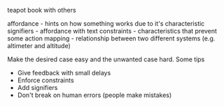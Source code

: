 teapot book with others

affordance - hints on how something works due to it's characteristic
signifiers - affordance with text
constraints - characteristics that prevent some action
mapping - relationship between two different systems (e.g. altimeter and altitude)

Make the desired case easy and the unwanted case hard.  Some tips
* Give feedback with small delays
* Enforce constraints
* Add signifiers
* Don't break on human errors (people make mistakes) 

